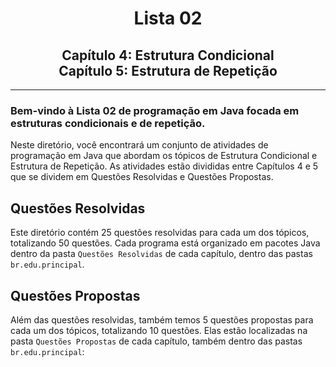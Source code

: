 <h1 align="center">Lista 02</h1>
<h2 align="center">
  Capítulo 4: Estrutura Condicional <br>
  Capítulo 5: Estrutura de Repetição <br>
</h2>
<hr>

### Bem-vindo à **Lista 02** de programação em Java focada em estruturas condicionais e de repetição.

Neste diretório, você encontrará um conjunto de atividades de programação em Java que abordam os tópicos de Estrutura Condicional e Estrutura de Repetição. As atividades estão divididas entre Capítulos 4 e 5 que se dividem em Questões Resolvidas e Questões Propostas.

## Questões Resolvidas

Este diretório contém 25 questões resolvidas para cada um dos tópicos, totalizando 50 questões. Cada programa está organizado em pacotes Java dentro da pasta `Questões Resolvidas` de cada capítulo, dentro das pastas `br.edu.principal`.

## Questões Propostas

Além das questões resolvidas, também temos 5 questões propostas para cada um dos tópicos, totalizando 10 questões. Elas estão localizadas na pasta `Questões Propostas` de cada capítulo, também dentro das pastas `br.edu.principal`:
